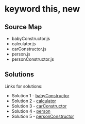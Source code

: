 # keyword this, new

## Source Map

- babyConstructor.js
- calculator.js
- carConstructor.js
- person.js
- personConstructor.js

## Solutions

Links for solutions:

- Solution 1 - [babyConstructor](https://github.com/edgarkhudoyan/this-new/blob/main/babyConstructor.js)
- Solution 2 - [calculator](https://github.com/edgarkhudoyan/this-new/blob/main/calculator.js)
- Solution 3 - [carConstructor](https://github.com/edgarkhudoyan/this-new/blob/main/carConstructor.js)
- Solution 4 - [person](https://github.com/edgarkhudoyan/this-new/blob/main/person.js)
- Solution 5 - [personConstructor](https://github.com/edgarkhudoyan/this-new/blob/main/personConstructor.js)
